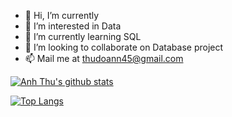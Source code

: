 - 👋 Hi, I’m currently 
- 👀 I’m interested in Data
- 🌱 I’m currently learning SQL
- 💞️ I’m looking to collaborate on Database project
- 📫 Mail me at thudoann45@gmail.com

[![Anh Thu's github stats](https://github-readme-stats.vercel.app/api?username=thudoann&count_private=true&show_icons=true&theme=tokyonight&hide_rank=false)](https://github.com/anuraghazra/github-readme-stats)

[![Top Langs](https://github-readme-stats.vercel.app/api/top-langs/?username=anuraghazra)](https://github.com/anuraghazra/github-readme-stats)

<!---
thudoann/thudoann is a ✨ special ✨ repository because its `README.md` (this file) appears on your GitHub profile.
You can click the Preview link to take a look at your changes.
--->
